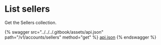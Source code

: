 # List sellers

Get the Sellers collection.

{% swagger src="../../../.gitbook/assets/api.json" path="/v1/accounts/sellers" method="get" %}
[api.json](../../../.gitbook/assets/api.json)
{% endswagger %}
